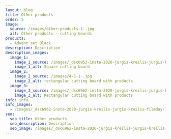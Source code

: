 ```yaml
---
layout: blog
title: Other products
order: 5
image:
  source: /images/other-products-1-.jpg
  alt: Other products - cutting boards
products:
  - Advent set Black
description: Description
description_images:
  image_1:
    image_1_source: /images/_dsc6953-insta-2020-jurgis-kreilis-jurgis-kreilis-filmday-1-.jpg
    image_1_alt: Square cutting board
  image_2:
    image_2_source: /images/4-1-1-.jpg
    image_2_alt: rectangular cutting board with products
  image_3:
    image_3_source: /images/_dsc6962-insta-2020-jurgis-kreilis-jurgis-kreilis-filmday-1-.jpg
    image_3_alt: Rectangular cutting board with products
info: info
info_images:
  - /images/_dsc6962-insta-2020-jurgis-kreilis-jurgis-kreilis-filmday-1-.jpg
seo:
  seo_title: Other products
  seo_description: Description
  seo_image: /images/_dsc6962-insta-2020-jurgis-kreilis-jurgis-kreilis-filmday-1-.jpg
---
```

